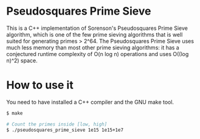 # Pseudosquares Prime Sieve

This is a C++ implementation of Sorenson's Pseudosquares Prime Sieve algorithm, which is one of the few prime sieving algorithms that is well suited for generating primes > 2^64. The Pseudosquares Prime Sieve uses much less memory than most other prime sieving algorithms: it has a conjectured runtime complexity of O(n log n) operations and uses O((log n)^2) space.

# How to use it

You need to have installed a C++ compiler and the GNU make tool.

```bash
$ make

# Count the primes inside [low, high]
$ ./pseudosquares_prime_sieve 1e15 1e15+1e7
```
